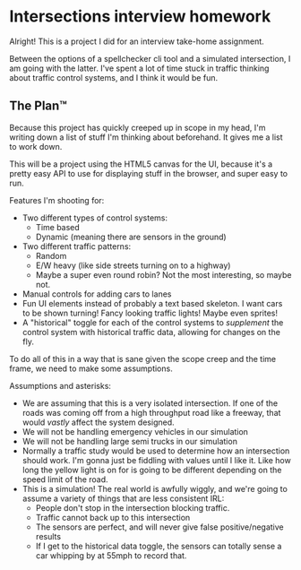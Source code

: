 # Intersections interview homework

Alright! This is a project I did for an interview take-home assignment.

Between the options of a spellchecker cli tool and a simulated intersection, I am going with the latter. I've spent a lot of time stuck in traffic thinking about traffic control systems, and I think it would be fun.

## The Plan™

Because this project has quickly creeped up in scope in my head, I'm writing down a list of stuff I'm thinking about beforehand. It gives me a list to work down.

This will be a project using the HTML5 canvas for the UI, because it's a pretty easy API to use for displaying stuff in the browser, and super easy to run.

Features I'm shooting for:
- Two different types of control systems:
    - Time based
    - Dynamic (meaning there are sensors in the ground)
- Two different traffic patterns:
    - Random
    - E/W heavy (like side streets turning on to a highway)
    - Maybe a super even round robin? Not the most interesting, so maybe not.
- Manual controls for adding cars to lanes
- Fun UI elements instead of probably a text based skeleton. I want cars to be shown turning! Fancy looking traffic lights! Maybe even sprites!
- A "historical" toggle for each of the control systems to _supplement_ the control system with historical traffic data, allowing for changes on the fly.

To do all of this in a way that is sane given the scope creep and the time frame, we need to make some assumptions.

Assumptions and asterisks:
- We are assuming that this is a very isolated intersection. If one of the roads was coming off from a high throughput road like a freeway, that would *vastly* affect the system designed.
- We will not be handling emergency vehicles in our simulation
- We will not be handling large semi trucks in our simulation
- Normally a traffic study would be used to determine how an intersection should work. I'm gonna just be fiddling with values until I like it. Like how long the yellow light is on for is going to be different depending on the speed limit of the road.
- This is a simulation! The real world is awfully wiggly, and we're going to assume a variety of things that are less consistent IRL:
    - People don't stop in the intersection blocking traffic.
    - Traffic cannot back up to this intersection
    - The sensors are perfect, and will never give false positive/negative results
    - If I get to the historical data toggle, the sensors can totally sense a car whipping by at 55mph to record that.